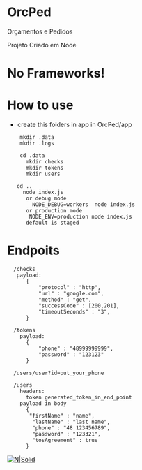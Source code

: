 # OrcPed
Orçamentos e Pedidos

Projeto Criado em Node
# No Frameworks!
# How to use
 - create this folders in app
 in OrcPed/app
  ```cd app
      mkdir .data
      mkdir .logs
     
      cd .data
        mkdir checks
        mkdir tokens
        mkdir users
  
     cd ..
       node index.js
        or debug mode
          NODE_DEBUG=workers  node index.js
        or production mode
         NODE_ENV=production node index.js
        default is staged
  ```

# Endpoits
```
  /checks
   payload:
      {
          "protocol" : "http",
          "url" : "google.com",
          "method" : "get",
          "successCode" : [200,201],
          "timeoutSeconds" : "3",
      }

  /tokens
    payload:
      {
          "phone" : "48999999999",
          "password" : "123123"
      }

  /users/user?id=put_your_phone

  /users 
    headers:
      token generated_token_in_end_point
    payload in body
      {
       "firstName" : "name",
        "lastName" : "last name",
        "phone" : "48 123456789",
        "password" : "123321",
        "tosAgreement" : true
      }
```

[![N|Solid](https://www.opus-software.com.br/wp-content/uploads/2018/09/nodejs-1000x423.jpg)](https://www.linkedin.com/in/paulo-oliveira-nodejs/)
